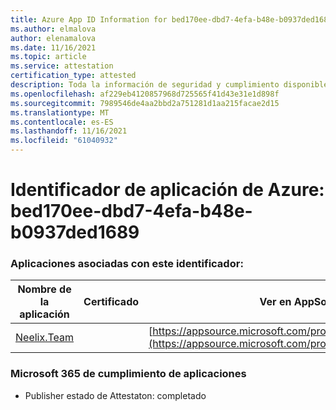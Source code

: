 ```yaml
---
title: Azure App ID Information for bed170ee-dbd7-4efa-b48e-b0937ded1689
ms.author: elmalova
author: elenamalova
ms.date: 11/16/2021
ms.topic: article
ms.service: attestation
certification_type: attested
description: Toda la información de seguridad y cumplimiento disponible para bed170ee-dbd7-4efa-b48e-b0937ded1689.
ms.openlocfilehash: af229eb4120857968d725565f41d43e31e1d898f
ms.sourcegitcommit: 7989546de4aa2bbd2a751281d1aa215facae2d15
ms.translationtype: MT
ms.contentlocale: es-ES
ms.lasthandoff: 11/16/2021
ms.locfileid: "61040932"
---
```

# <a name="azure-app-id-bed170ee-dbd7-4efa-b48e-b0937ded1689"></a>Identificador de aplicación de Azure: bed170ee-dbd7-4efa-b48e-b0937ded1689


### <a name="apps-associated-with-this-id"></a>Aplicaciones asociadas con este identificador:
| **Nombre de la aplicación** | **Certificado** | **Ver en AppSource** |
|--------------|---------------|-----------------------|
| [Neelix.Team](https://docs.microsoft.com/microsoft-365-app-certification/forward/WA200003047) |  | [https://appsource.microsoft.com/product/office/WA200003047](https://appsource.microsoft.com/product/office/WA200003047) |

### <a name="microsoft-365-app-compliance-status"></a>Microsoft 365 de cumplimiento de aplicaciones
- Publisher estado de Attestaton: completado
